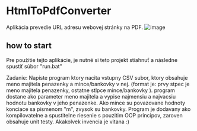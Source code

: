 # HtmlToPdfConverter
Aplikácia prevedie URL adresu webovej stránky na PDF.
![image](https://user-images.githubusercontent.com/16561484/225041065-3014b3b6-7cc9-4bb4-8e80-6b3d712c9116.png)

## how to start
Pre použitie tejto aplikácie, je nutné si teto projekt stiahnuť a následne spustiť súbor "run.bat"


Zadanie:
Napiste program ktory nacita vstupny CSV subor, ktory obsahuje meno majitela penazenky a mince/bankovky v nej.
(format je: prvy stpec je meno majitela penazenky, ostatne stlpce mince/bankovky ).
program dostane ako parameter meno majitela a vypise najmensiu a najvacsiu hodnotu bankovky v jeho penazenke.
Ako mince su povazovane hodnoty konciace sa pismenom "m", zvysok su bankovky.
Program je dodavany ako kompilovatelne a spustitelne riesenie s pouzitim OOP principov, zaroven obsahuje unit testy.
Akakolvek invencia je vitana :)
